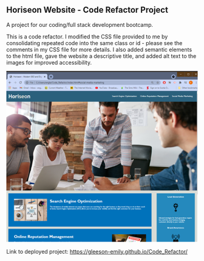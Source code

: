 ## Horiseon Website - Code Refactor Project

A project for our coding/full stack development bootcamp.

This is a code refactor. I modified the CSS file provided to me by consolidating repeated code into the same class or id - please see the comments in my CSS file for more details. I also added semantic elements to the html file, gave the website a descriptive title, and added alt text to the images for improved accessibility.

![Screenshot](./horiseon-screenshot.png)

Link to deployed project: https://gleeson-emily.github.io/Code_Refactor/